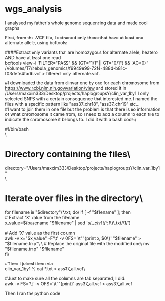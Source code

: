 # wgs_analysis
I analysed my father's whole genome sequencing data and made cool graphs

First, from the .VCF file, I extracted only those that have at least one alternate allele, using bcftools:

####Extract only variants that are homozygous for alternate allele, heatero AND have at least one read\
bcftools view -i 'FILTER="PASS" && (GT="1/1" || GT="0/1") && (AC>0) ' /Volumes/T7/nebula_genomics/f9949e99-72f4-488d-b81c-f03defe4fadb.vcf > filtered_only_alternate.vcf\



#I downloaded the data from clinvar one by one for each chromosome from https://www.ncbi.nlm.nih.gov/variation/view and stored it in /Users/maxxim333/Desktop/projects/haplogroupsY/clin_var_1by1 I only selected SNPS with a certain consequence that interested me. I named the files with a specific pattern like "ass37_chr18", "ass37_chr19" etc...
\
#I want to join them in one file but the problem is that there is no information of what chromosome it came from, so I need to add a column to each file to indicate the chromosome it belongs to. I did it with a bash code:\

#!/bin/bash\
\
# Directory containing the files\
directory="/Users/maxxim333/Desktop/projects/haplogroupsY/clin_var_1by1"\
\
# Iterate over files in the directory\
for filename in "$directory"/*.txt; do\
    if [ -f "$filename" ]; then\
        # Extract 'X' value from the filename\
        x_value=$(basename "$filename" | sed 's/.*_chr\\([^.]*\\)\\.txt/\\1/')\
\
        # Add 'X' value as the first column\
        awk -v x="$x_value" -F'\\t' -v OFS='\\t' '\{print x, $0\}' "$filename" > "$filename.tmp"\
\
        # Replace the original file with the modified one\
        mv "$filename.tmp" "$filename"\
    fi\


#Then I joined them via \
clin_var_1by1 % cat *.txt > ass37_all.vcf\

#Just to make sure all the columns are tab separated, I did:\
awk -v FS='\\t' -v OFS='\\t' '\{print\}' ass37_all.vcf > ass37_all.vcf

Then I ran the python code
